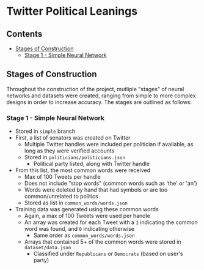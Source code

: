 # Twitter Political Leanings <!-- omit in toc -->

## Contents <!-- omit in toc -->

- [Stages of Construction](#stages-of-construction)
  - [Stage 1 - Simple Neural Network](#stage-1---simple-neural-network)

## Stages of Construction

Throughout the construction of the project, mutliple "stages" of neural networks and datasets were created, ranging from simple to more complex designs in order to increase accuracy. The stages are outlined as follows:

### Stage 1 - Simple Neural Network

 - Stored in `simple` branch
 - First, a list of senators was created on Twitter
   - Multiple Twitter handles were included per politician if available, as long as they were verified accounts
   - Stored in `politicians/politicians.json`
     - Political party listed, along with Twitter handle
 - From this list, the most common words were received
   - Max of 100 Tweets per handle
   - Does not include "stop words" (common words such as 'the' or 'an')
   - Words were deleted by hand that had symbols or are too common/unrelated to politics
   - Stored as list in `common_words/words.json`
 - Training data was generated using these common words
   - Again, a max of 100 Tweets were used per handle
   - An array was created for each Tweet with a `1` indicating the common word was found, and `0` indicating otherwise
     - Same order as `common_words/words.json`
   - Arrays that contained 5+ of the common words were stored in `dataset/data.json`
     - Classified under `Republicans` or `Democrats` (based on user's party)